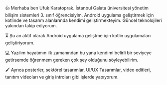 👍 Merhaba ben Ufuk Karatoprak. İstanbul Galata üniversitesi yönetim bilişim sistemleri 3. sınıf öğrencisiyim.
Android uygulama geliştirmek için kotlinde ve tasarım alanlarında kendimi geliştirmekteyim. Güncel teknolojileri yakından takip ediyorum.

⏳ Șu an aktif olarak Android uygulama geliştme için kotlin uygulamaları geliştiriyorum.

💻 Yazılım hayatımın ilk zamanından bu yana kendimi belirli bir seviyeye getirsemde öğrenmem gereken çok şey olduğunu söyleyebilirim.

🖌️ Ayrıca posterler, sektörel tasarımlar, UI/UX Tasarımlar, video editleri, tanıtım videoları ve giriş introları gibi işlerde yapıyorum.


<!--
**ufukkaratoprak/ufukkaratoprak** is a ✨ _special_ ✨ repository because its `README.md` (this file) appears on your GitHub profile.

Here are some ideas to get you started:

- 🔭 I’m currently working on ...
- 🌱 I’m currently learning ...
- 👯 I’m looking to collaborate on ...
- 🤔 I’m looking for help with ...
- 💬 Ask me about ...
- 📫 How to reach me: ...
- 😄 Pronouns: ...
- ⚡ Fun fact: ...
-->
